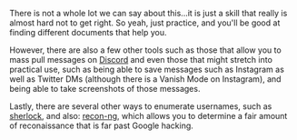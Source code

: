 There is not a whole lot we can say about this...it is just a skill that really is almost hard not to get right. So yeah, just practice, and you'll be good at finding different documents that help you.

However, there are also a few other tools such as those that allow you to mass pull messages on [Discord](https://github.com/Tyrrrz/DiscordChatExporter?tab=readme-ov-file) and even those that might stretch into practical use, such as being able to save messages such as Instagram as well as Twitter DMs (although there is a Vanish Mode on Instagram), and being able to take screenshots of those messages. 

Lastly, there are several other ways to enumerate usernames, such as [sherlock](https://www.kali.org/tools/sherlock/), and also: [recon-ng](https://hackertarget.com/recon-ng-tutorial/), which allows you to determine a fair amount of reconaissance that is far past Google hacking.
